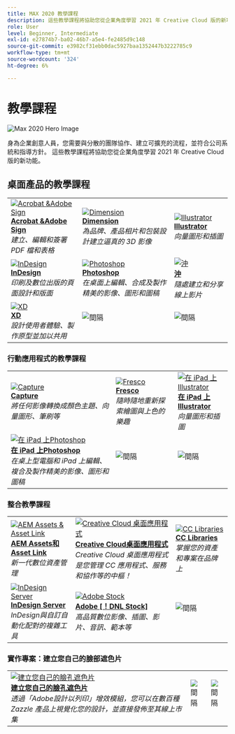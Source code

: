 ```yaml
---
title: MAX 2020 教學課程
description: 這些教學課程將協助您從企業角度學習 2021 年 Creative Cloud 版的新功能
role: User
level: Beginner, Intermediate
exl-id: e27874b7-ba02-46b7-a5e4-fe2485d9c148
source-git-commit: e3982cf31ebb0dac5927baa1352447b3222785c9
workflow-type: tm+mt
source-wordcount: '324'
ht-degree: 6%

---
```


# 教學課程

![Max 2020 Hero Image](../assets/MAX.jpg)

身為企業創意人員，您需要與分散的團隊協作、建立可擴充的流程，並符合公司系統和指導方針。 這些教學課程將協助您從企業角度學習 2021 年 Creative Cloud 版的新功能。

## 桌面產品的教學課程

<table style="table-layout:fixed">
<tr>
 <td>
    <a href="acrobat-sign.md">
      <img alt="Acrobat &amp;Adobe Sign" src="../assets/DC.jpg" />
    </a>
    <div>
    <a href="acrobat-sign.md"><strong>Acrobat &amp;Adobe Sign</strong></a>
    </div>
    <em>建立、編輯和簽署 PDF 檔和表格</em>
    <br>
  </td>
  <td>
    <a href="dimension.md">
      <img alt="Dimension" src="../assets/Dimenio.jpg" />
    </a>
    <div>
    <a href="dimension.md"><strong>Dimension</strong></a>
    </div>
    <em>為品牌、產品相片和包裝設計建立逼真的 3D 影像</em>
    <br>
  </td>
  <td>
    <a href="illustrator.md">
      <img alt="Illustrator" src="../assets/Illustrator.jpg" />
    </a>
    <div>
    <a href="illustrator.md"><strong>Illustrator</strong></a>
    </div>
    <em>向量圖形和插圖</em>
    <br>
  </td>
</tr>
<tr>
 <td>
    <a href="indesign.md">
      <img alt="InDesign" src="../assets/InDesign.jpg" />
    </a>
    <div>
    <a href="indesign.md"><strong>InDesign</strong></a>
    </div>
    <em>印刷及數位出版的頁面設計和版面</em>
    <br>
  </td>
  <td>
    <a href="photoshop.md">
      <img alt="Photoshop" src="../assets/Photoshop.jpg" />
    </a>
    <div>
    <a href="photoshop.md"><strong>Photoshop</strong></a>
    </div>
    <em>在桌面上編輯、合成及製作精美的影像、圖形和圖稿</em>
    <br>
  </td>
  <td>
    <a href="rush.md">
      <img alt="沖" src="../assets/Rush.jpg" />
    </a>
    <div>
    <a href="rush.md"><strong>沖</strong></a>
    </div>
    <em>隨處建立和分享線上影片</em>
    <br>
  </td>
</tr>
<tr>
 <td>
    <a href="xd.md">
      <img alt="XD" src="../assets/XD.jpg" />
    </a>
    <div>
    <a href="xd.md"><strong>XD</strong></a>
    </div>
    <em>設計使用者體驗、製作原型並加以共用</em>
    <br>
  </td>
  <td>
    <img alt="間隔" src="../assets/WhiteBanner_Spacer.png" />
    <div>
    <br>
  </td>
  <td>
    <img alt="間隔" src="../assets/WhiteBanner_Spacer.png" />
    <div>
    <br>
  </td>
</tr>
</table>

### 行動應用程式的教學課程

<table style="table-layout:fixed">
<tr>
 <td>
    <a href="capture.md">
      <img alt="Capture" src="../assets/Capture.jpg" />
    </a>
    <div>
    <a href="capture.md"><strong>Capture</strong></a>
    </div>
    <em>將任何影像轉換成顏色主題、向量圖形、筆刷等</em>
    <br>
  </td>
  <td>
    <a href="fresco.md">
      <img alt="Fresco" src="../assets/Fresco.jpg" />
    </a>
    <div>
    <a href="fresco.md"><strong>Fresco</strong></a>
    </div>
    <em>隨時隨地重新探索繪圖與上色的樂趣</em>
    <br>
  </td>
  <td>
    <a href="illustratoripad.md">
      <img alt="在 iPad 上Illustrator" src="../assets/AIoniPad.jpg" />
    </a>
    <div>
    <a href="illustratoripad.md"><strong>在 iPad 上Illustrator</strong></a>
    </div>
    <em>向量圖形和插圖</em>
    <br>
  </td>
</tr>
<tr>
 <td>
    <a href="photoshopipad.md">
      <img alt="在 iPad 上Photoshop" src="../assets/PSoniPad.jpg" />
    </a>
    <div>
    <a href="photoshopipad.md"><strong>在 iPad 上Photoshop</strong></a>
    </div>
    <em>在桌上型電腦和 iPad 上編輯、複合及製作精美的影像、圖形和圖稿</em>
    <br>
  </td>
  <td>
    <img alt="間隔" src="../assets/GrayBanner_Spacer.png" />
    <div>
    <br>
  </td>
  <td>
    <img alt="間隔" src="../assets/GrayBanner_Spacer.png" />
    <div>
    <br>
  </td>
</tr>
</table>

### 整合教學課程

<table style="table-layout:fixed">
<tr>
 <td>
    <a href="aem.md">
      <img alt="AEM Assets &amp; Asset Link" src="../assets/AEM.jpg" />
    </a>
    <div>
    <a href="aem.md"><strong>AEM Assets和 Asset Link</strong></a>
    </div>
    <em>新一代數位資產管理</em>
    <br>
  </td>
  <td>
    <a href="creativeclouddesktopapp.md">
      <img alt="Creative Cloud 桌面應用程式" src="../assets/CCDA.jpg" />
    </a>
    <div>
    <a href="creativeclouddesktopapp.md"><strong>Creative Cloud桌面應用程式</strong></a>
    </div>
    <em>Creative Cloud 桌面應用程式是您管理 CC 應用程式、服務和協作等的中樞！</em>
    <br>
  </td>
  <td>
    <a href="cclibraries.md">
      <img alt="CC Libraries" src="../assets/CCLibs.jpg" />
    </a>
    <div>
    <a href="cclibraries.md"><strong>CC Libraries</strong></a>
    </div>
    <em>掌握您的資產和專案在品牌上</em>
    <br>
  </td>
</tr>
<tr>
<td>
    <a href="indesignserver.md">
      <img alt="InDesign Server" src="../assets/InDesignServer.jpg" />
    </a>
    <div>
    <a href="indesignserver.md"><strong>InDesign Server</strong></a>
    </div>
    <em>InDesign與自訂自動化配對的複雜工具</em>
    <br>
  </td>
 <td>
    <a href="stock.md">
      <img alt="Adobe Stock" src="../assets/Stock.jpg" />
    </a>
    <div>
    <a href="stock.md"><strong>Adobe [！DNL Stock]</strong></a>
    </div>
    <em>高品質數位影像、插圖、影片、音訊、範本等</em>
    <br>
  </td>
  <td>
    <img alt="間隔" src="../assets/GrayBanner_Spacer.png" />
    <div>
    <br>
  </td>
</tr>
</table>

### 實作專案：建立您自己的臉部遮色片

<table style="table-layout:fixed">
<tr>
 <td>
    <a href="handsonproject.md">
      <img alt="建立您自己的臉孔遮色片" src="../assets/faceMaskSplash.jpg" />
    </a>
    <div>
    <a href="handsonproject.md"><strong>建立您自己的臉孔遮色片</strong></a>
    </div>
    <em>透過「Adobe設計以列印」增效模組，您可以在數百種 Zazzle 產品上視覺化您的設計，並直接發佈至其線上市集</em>
    <br>
  </td>
  <td>
    <img alt="間隔" src="../assets/Whitespacer.png" />
    <div>
    <br>
  </td>
  <td>
    <img alt="間隔" src="../assets/Whitespacer.png" />
    <div>
    <br>
  </td>
</tr>
</table>
